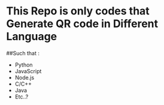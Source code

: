 # This Repo is only codes that Generate QR code in Different Language
##Such that :
- Python
- JavaScript
- Node.js
- C/C++
- Java
- Etc..?
